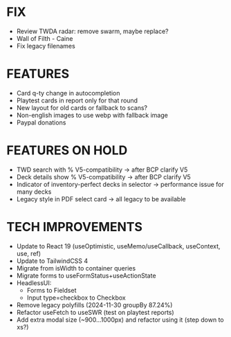 # FIX
- Review TWDA radar: remove swarm, maybe replace?
- Wall of Filth - Caine
- Fix legacy filenames

# FEATURES
- Card q-ty change in autocompletion
- Playtest cards in report only for that round
- New layout for old cards or fallback to scans?
- Non-english images to use webp with fallback image
- Paypal donations

# FEATURES ON HOLD
- TWD search with % V5-compatibility -> after BCP clarify V5
- Deck details show % V5-compatibility -> after BCP clarify V5
- Indicator of inventory-perfect decks in selector -> performance issue for many decks
- Legacy style in PDF select card -> all legacy to be available

# TECH IMPROVEMENTS
- Update to React 19 (useOptimistic, useMemo/useCallback, useContext, use, ref)
- Update to TailwindCSS 4
- Migrate from isWidth to container queries
- Migrate forms to useFormStatus+useActionState
- HeadlessUI:
  - Forms to Fieldset
  - Input type=checkbox to Checkbox
- Remove legacy polyfills (2024-11-30 groupBy 87.24%)
- Refactor useFetch to useSWR (test on playtest reports)
- Add extra modal size (~900...1000px) and refactor using it (step down to xs?)
